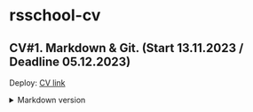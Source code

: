 # rsschool-cv
CV#1. Markdown &amp; Git. (Start 13.11.2023 / Deadline 05.12.2023)
---
Deploy: [CV link](https://greck2908.github.io/rsschool-cv/)
<details>
    <summary>Markdown version</summary>

    + [CV](https://greck2908.github.io/rsschool-cv/cv)  (Markdown)
  
</details>
